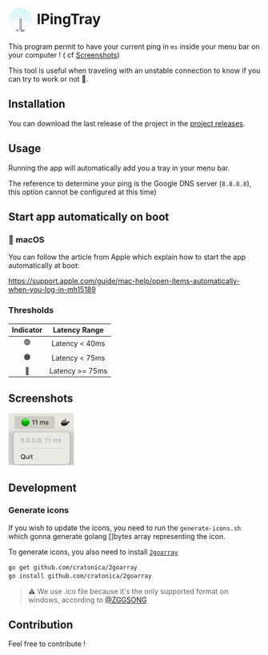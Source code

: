 <h1>
  <img src="/docs/icon.png" alt="Project Logo" width="50" style="vertical-align:middle;">
  IPingTray
</h1>

This program permit to have your current ping in `ms` inside your menu bar on your computer !
( cf [Screenshots](#screenshots))

This tool is useful when traveling with an unstable connection to know if you can try to work or not 🙂.

## Installation

You can download the last release of the project in the
[project releases](https://github.com/henri9813/iPingTray/releases).

## Usage

Running the app will automatically add you a tray in your menu bar.

The reference to determine your ping is the Google DNS server (`8.8.8.8`),
this option cannot be configured at this time)

## Start app automatically on boot

###  macOS

You can follow the article from Apple which explain how to start the app automatically at boot:

<https://support.apple.com/guide/mac-help/open-items-automatically-when-you-log-in-mh15189>

### Thresholds

| Indicator |  Latency Range  |
|:---------:|:---------------:|
|     🟢     | Latency < 40ms  |
|     🟠     | Latency < 75ms  |
|     🔴     | Latency >= 75ms |


## Screenshots

![./docs/screenshot.png](/docs/screenshot.png)

## Development

### Generate icons

If you wish to update the icons, you need to run the `generate-icons.sh` which gonna generate
golang []bytes array representing the icon.

To generate icons, you also need to install [`2goarray`](https://github.com/cratonica/2goarray)

```bash
go get github.com/cratonica/2goarray
go install github.com/cratonica/2goarray
```

> ⚠️ We use .ico file because it's the only supported format on windows, according to
> [@ZGGSONG](https://github.com/getlantern/systray/issues/154#issuecomment-1207607136)


## Contribution

Feel free to contribute !
